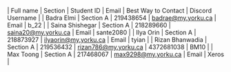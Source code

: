 | Full name       |  Section  | Student ID | Email                | Best Way to Contact | Discord Username |
| Badra Elmi      | Section A | 219438654  | badrae@my.yorku.ca   | Email               | b_22             |
| Saina Shishegar | Section A | 218289660  | saina20@my.yorku.ca  | Email               | sante2080        |
| Ilya Orin       | Section A | 218873927  | ilyaorin@my.yorku.ca | Email               | tyian            |
| Rizan Bhanwadia | Section A | 219536432  | rizan786@my.yorku.ca | 4372681038          | BM10             |
| Max Toong       | Section A | 217468067  | max9298@my.yorku.ca  | Email               | Xeros            |
